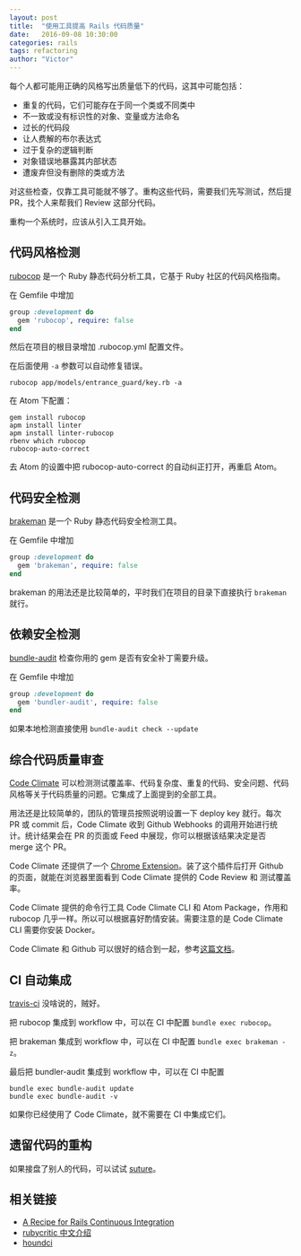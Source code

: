 ```yaml
---
layout: post
title:  "使用工具提高 Rails 代码质量"
date:   2016-09-08 10:30:00
categories: rails
tags: refactoring
author: "Victor"
---
```


每个人都可能用正确的风格写出质量低下的代码，这其中可能包括：

* 重复的代码，它们可能存在于同一个类或不同类中
* 不一致或没有标识性的对象、变量或方法命名
* 过长的代码段
* 让人费解的布尔表达式
* 过于复杂的逻辑判断
* 对象错误地暴露其内部状态
* 遭废弃但没有删除的类或方法

对这些检查，仅靠工具可能就不够了。重构这些代码，需要我们先写测试，然后提 PR，找个人来帮我们 Review 这部分代码。

重构一个系统时，应该从引入工具开始。

## 代码风格检测
[rubocop](https://github.com/bbatsov/rubocop) 是一个 Ruby 静态代码分析工具，它基于 Ruby 社区的代码风格指南。

在 Gemfile 中增加

```ruby
group :development do
  gem 'rubocop', require: false
end
```

然后在项目的根目录增加 .rubocop.yml 配置文件。

在后面使用 `-a` 参数可以自动修复错误。

```shell
rubocop app/models/entrance_guard/key.rb -a
```

在 Atom 下配置：

```shell
gem install rubocop
apm install linter
apm install linter-rubocop
rbenv which rubocop
rubocop-auto-correct
```

去 Atom 的设置中把 rubocop-auto-correct 的自动纠正打开，再重启 Atom。

## 代码安全检测

[brakeman](https://github.com/presidentbeef/brakeman) 是一个 Ruby 静态代码安全检测工具。

在 Gemfile 中增加

```ruby
group :development do
  gem 'brakeman', require: false
end
```

brakeman 的用法还是比较简单的，平时我们在项目的目录下直接执行 `brakeman` 就行。


## 依赖安全检测

[bundle-audit](https://github.com/rubysec/bundler-audit) 检查你用的 gem 是否有安全补丁需要升级。

在 Gemfile 中增加

```ruby
group :development do
  gem 'bundler-audit', require: false
end
```

如果本地检测直接使用 `bundle-audit check --update`

## 综合代码质量审查

[Code Climate](https://codeclimate.com/) 可以检测测试覆盖率、代码复杂度、重复的代码、安全问题、代码风格等关于代码质量的问题。它集成了上面提到的全部工具。

用法还是比较简单的，团队的管理员按照说明设置一下 deploy key 就行。每次 PR 或 commit 后，Code Climate 收到 Github Webhooks 的调用开始进行统计。统计结果会在 PR 的页面或 Feed 中展现，你可以根据该结果决定是否 merge 这个 PR。

Code Climate 还提供了一个 [Chrome Extension](https://codeclimate.com/browser-extension)。装了这个插件后打开 Github 的页面，就能在浏览器里面看到 Code Climate 提供的 Code Review 和 测试覆盖率。

Code Climate 提供的命令行工具 Code Climate CLI 和 Atom Package，作用和 rubocop 几乎一样。所以可以根据喜好酌情安装。需要注意的是 Code Climate CLI 需要你安装 Docker。

Code Climate 和 Github 可以很好的结合到一起，参考[这篇文档](https://docs.codeclimate.com/docs/github)。

## CI 自动集成

[travis-ci](https://travis-ci.org/) 没啥说的，贼好。

把 rubocop 集成到 workflow 中，可以在 CI 中配置 `bundle exec rubocop`。

把 brakeman 集成到 workflow 中，可以在 CI 中配置 `bundle exec brakeman -z`。

最后把 bundler-audit 集成到 workflow 中，可以在 CI 中配置

```
bundle exec bundle-audit update
bundle exec bundle-audit -v
```

如果你已经使用了 Code Climate，就不需要在 CI 中集成它们。

## 遗留代码的重构

如果接盘了别人的代码，可以试试 [suture](https://github.com/testdouble/suture)。

## 相关链接

* [A Recipe for Rails Continuous Integration](https://mattbrictson.com/rails-continuous-integration)
* [rubycritic 中文介绍](https://ruby-china.org/topics/28746)
* [houndci](https://houndci.com/)
